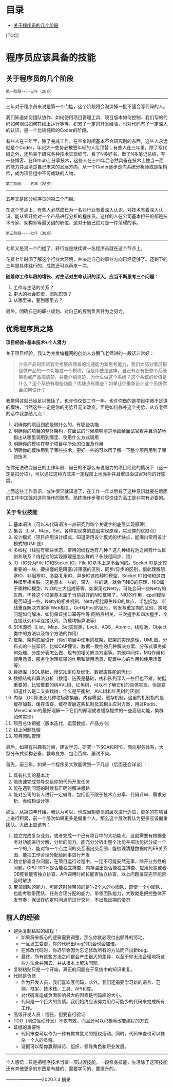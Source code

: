 # 目录

- [关于程序员的几个阶段](#关于程序员的几个阶段)


[TOC]


# 程序员应该具备的技能


## 关于程序员的几个阶段


	第一阶段----三年（26岁）
----------------------------------------------------------
三年对于程序员来说是第一个门槛，这个阶段将会淘汰掉一批不适合写代码的人。

我们知道如何团队协作、如何使用项目管理工具、项目版本如何控制、我们写的代码如何测试如何在线上运行等等，积累了一定的开发经验，也对代码有了一定深入的认识，是一个比较纯粹的Coder的阶段。

有些人在三年里，除了完成工作，在空余时间基本不会研究别的东西，这些人永远就是个Coder，年纪大一些势必被更年轻的人给顶替；有些人在三年里，除了写代码之外，还热衷于研究各种技术实现细节、看了N多好书、做了N多笔记总结、写一些博客、在Github上分享技术，这些人在三四年后必然具备在技术上独当一面的能力并且清楚自己未来的发展方向，从一个Coder逐步走向系统分析师或是架构师，成为项目组中不可或缺的人物。


	第二阶段----五年（28岁）
----------------------------------------------------------
五年又是区分程序员的第二个门槛。

在这个节点上，有些人必然成长为一名对行业有着深入认识、对技术有着深入认识、能从零开始对一个产品进行分析的程序员，这样的人在公司基本担任的都是技术专家、架构师等最关键的职位，这对于自己绝对是一件荣耀的事。


	第三阶段----七年（30岁）
----------------------------------------------------------
七年又是另一个门槛了，转行或是继续做一名程序员就在这个节点上。

花费七年时间了解这个行业大环境，并决定自己的事业方向已经足够了。还剩下的三年是具体践行的，成败还可以再来一次。


**随着你工作年限的增长、对生活对生命认识的深入，应当不断思考三个问题**：

1. 工作与生活的关系？
2. 更大的社会职责，团队职责？
3. 从哪里来，要到哪里去？

最终，明确自己的职业规划，对自己的规划负责并为之努力。


## 优秀程序员之路

**项目经验+基本技术+个人潜力**

关于项目经验，我认为并发编程网的创始人方腾飞老师讲的一段话非常好：

> 介绍产品时面试官会考察应聘者的沟通能力和思考能力，我们大部分情况都是做产品的一个功能或一个模块，但是即使是这样，自己有没有把整个系统架构或产品搞清楚，并能介绍清楚，为什么做这个系统？这个系统的价值是什么？这个系统有哪些功能？优缺点有哪些？如果让你重新设计这个系统你会如何设计？


我觉得这就已经足以概括了。也许你仅仅工作一年，也许你做的是项目中微不足道的模块，当然这些一定是你的劣势且无法改变，但是如何弥补这个劣势，从方老师的话中我总结几点：
1. 明确你的项目到底是做什么的，有哪些功能
2. 明确你的项目的整体架构，在面试的时候能够清楚地画给面试官看并且清楚地指出从哪里调用到哪里、使用什么方式调用
3. 明确你的模块在整个项目中所处的位置及作用
4. 明确你的模块用到了哪些技术，更好一些的可以再了解一下整个项目用到了哪些技术

在你无法改变自己的工作年限、自己的不那么有说服力的项目经验的情况下（这一定是扣分项），可以通过这种方式来一定程度上地弥补并且增进面试官对你的好感度。

上面这些工作意识，或许很早就知道了，在工作一年以后有了这种意识就要在后面的工作中加强对这种操作的熟悉，熟练操作步骤对尽快成为高工是非常有必要的。  


### 关于专业技能


1. 基本语法（可以从代码语法一直研究到每个关键字的底层实现原理）
2. 集合（List、Map、Set。各种实现类的底层实现原理，实现类的优缺点）
3. 设计模式（项目应用设计模式，知道常用设计模式的优缺点，能画出常用设计模式的UML图）
4. 多线程（线程有哪些状态，常用的线程池有几种？这几种线程池之间有什么区别和联系？线程池的实现原理是怎么样的？多线程同步、锁）
5. IO（IO分为File IO和Socket IO，File IO基本上是不会问的。Socket IO是比较重要的一块，要搞懂的是阻塞/非阻塞的区别、同步/异步的区别，借此理解阻塞IO、非阻塞IO、多路复用IO、异步IO这四种IO模型，Socket IO如何和这四种模型相关联。这是基本一些的，深入一些的话，就会问NIO的原理、NIO属于哪种IO模型、NIO的三大组成等等。如果用过Netty，可能会问一些Netty的东西，毕竟这个框架基本属于当前最好的NIO框架了。NIO的作用，epoll模型是否知道一些，Netty的相关机制、Netty相比原生NIO的优点、半包拆包、断线重连解决方案等
Web相关，Get与Post的区别、转发与重定向的区别、跨域问题如何解决、如何保证接口幂等性等
网络层相关，三次握手和四次握手、全连接队列和半连接队列、负载均衡算法等）
6. SDK源码（List、Map、Set实现类，Lock、AQS，Atomic，线程池，Object类中的方法以及每个方法的作用）
7. 框架、架构底层设计（你们项目中使用的框架，框架的实现原理，UML图。分布式的一些知识，比如CAP理论、数据一致性的几种解决方案、分布式事务如何处理、分库分表怎么做、现有的相关解决方案等。其他中间件，MQ作用和使用场景、服务化治理框架的作用和使用场景、配置中心的作用和使用场景等）
8. 数据库（SQL基础，慢SQL定位及优化，数据库性能的优化）
9. 数据结构和算法分析（数组、链表是基础，栈和队列深入一些但也不难，树挺重要的，比较重要的树AVL树、红黑树，可以不了解它们的具体实现，但是要知道什么是二叉查找树、什么是平衡树，AVL树和红黑树的区别）
10. 内存（GC算法及几种垃圾收集器，内存模型，缓存机制，这里的机制指的是缓存加载、缓存击穿、缓存雪崩这些机制及其相关应对方案，用过Redis、MemCache的最好理解一下它们的原理或者缓存提供的一些高级功能，集群如何实现）
11. 项目总体把握（版本迭代、运营数据、产品方向）
12. 线上问题处理
13. 项目团队管理

最后，如果有兴趣有时间，建议学习、研究一下SOA和RPC，面向服务体系，大型分布式架构必备，救命良方、包治百病、屡试不爽。


首先，前三年，如果一个程序员大致能做到一下几点（后面还会详谈）：

1. 具有扎实的基本功
2. 能快速完成领导交给你的代码开发任务
3. 能在遇到问题的时候有正确的解决思路
4. 能对公司的新人进行一定辅导，包括但不限于技术点分享、代码评审、需求分析、表结构设计等

那么，从第四年开始，我认为可以、也应当朝更高的层次进行迈进，更多的在项目上进行积累，前一个层次如果更多是偏重个人，那么这个层次我认为更多应该偏重团队。大致上应该有：

1. 独立完成复杂业务，或者完成一个已有项目中的大功能点，这就需要有根据业务对功能进行分解、分析的能力。能充分分析出整个功能并把功能拆分成一个一个的点、能对每一个点之间的交互画出交互图、能梳理清楚数据库的ER关系图、能把工作合理分配给同事进行开发
2. 独立排查复杂问题，在项目运行过程中，一定不可能安然无事，除开业务性的问题，CPU 100%是否能独立排查、内存溢出是否能独立排查、应用死锁或者DB死锁能否独立排查、API调用时间长能否独立排查，以上问题排查完毕能否及时解决
3. 带领团队的能力，可能这时候带领的是1~2个人的小团队，即使一个小团队，也能考验带团队、任务合理分配的能力。带领团队能力，大致就是把控整体开发节奏，保证在约定时间点前进行交付，不出现延期的情况


## 前人的经验

- 避免复制粘贴的编程！  
  - 如果将来核心的逻辑需要调整，那么你就必须付出额外的劳动。
  - 一旦发生变更，你的代码出bug的机会也会加倍。
  - 在修改代码时，你迟早会因为忘记修改所有的方法而产出新bug。
  - 最终，所有这些方法之间都会产生很大的差异，以至于你无法合理地将这些方法合并回去，并从根本上解决问题。
- 复制粘贴只是一个开端，真正的问题在于系统中的知识重复。
- 代码是负债
  - 作为开发人员，我们喜欢写代码，此外，我们还需要学习新的语言、范例、框架、技术栈、工具、API和库。
  - 对代码库造成负面影响最大的因素是代码库的大小。
  - 代码是一个巨大的负债。我们始终应该努力用尽可能少的代码来完成所有工作。
- 高级开发人员：信任，但要自行验证
- TDD（测试驱动开发）不仅有效，而且还可以积极地改变编程的方式
- 证据的重要性
  - 代码审查可以作为一种有教育意义的授权活动。同时，代码审查也可以抹杀一个人的灵魂。
  - 证据可以帮你赢得辩论、组织、领导角色和职业发展。

----------------------------------------------------------
个人感悟：只是把程序技术当做一项过渡技能，一段修身技能，生活除了这项技能还有其他更多的东西是有趣的、需要学习的、要提升的。 

————————2020.7.4   摘录